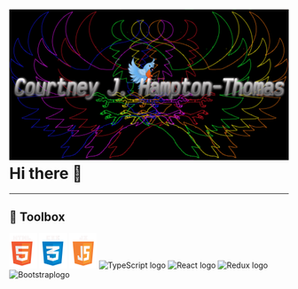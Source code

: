 # ![Blue jaye Banner](/assets/LogoBackground2.png) Hi there 👋

---

## 🧰 Toolbox

<img src="/assets/HTMLlogo.png" alt="Html logo" width="50px"> <img src="/assets/CSSlogo.png" alt="Css logo" width="50px"> <img src="/assets/JSlogo.png" alt="JavaScript Logo" width="50px">
![TypeScript logo]()
![React logo]()
![Redux logo]()
![Bootstraplogo]()

<!--
**Champtont/Champtont** is a ✨ _special_ ✨ repository because its `README.md` (this file) appears on your GitHub profile.

Here are some ideas to get you started:

- 🔭 I’m currently working on ...
- 🌱 I’m currently learning ...
- 👯 I’m looking to collaborate on ...
- 🤔 I’m looking for help with ...
- 💬 Ask me about ...
- 📫 How to reach me: ...
- 😄 Pronouns: ...
- ⚡ Fun fact: ...
-->
